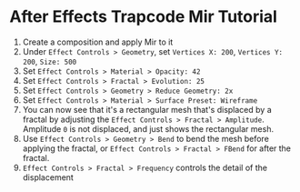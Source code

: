 # After Effects Trapcode Mir Tutorial

1. Create a composition and apply Mir to it
2. Under `Effect Controls > Geometry`, set `Vertices X: 200`, `Vertices Y: 200`, `Size: 500`
3. Set `Effect Controls > Material > Opacity: 42`
4. Set `Effect Controls > Fractal > Evolution: 25`
5. Set `Effect Controls > Geometry > Reduce Geometry: 2x`
6. Set `Effect Controls > Material > Surface Preset: Wireframe`
7. You can now see that it's a rectangular mesh that's displaced by a fractal by adjusting the `Effect Controls > Fractal > Amplitude`. Amplitude `0` is not displaced, and just shows the rectangular mesh.
8. Use `Effect Controls > Geometry > Bend` to bend the mesh before applying the fractal, or `Effect Controls > Fractal > FBend` for after the fractal.
9. `Effect Controls > Fractal > Frequency` controls the detail of the displacement


